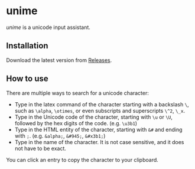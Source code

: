 # unime

*unime* is a unicode input assistant.


## Installation

Download the latest version from [Releases](https://github.com/kyungminlee/unime/releases).

## How to use

There are multiple ways to search for a unicode character:
- Type in the latex command of the character starting with a backslash `\`, such as `\alpha`, `\otimes`, or even subscripts and superscripts `\^2`, `\_x`.
- Type in the Unicode code of the character, starting with `\u` or `\U`, followed by the hex digits of the code. (e.g. `\u3b1`)
- Type in the HTML entity of the character, starting with `&#` and ending with `;`. (e.g. `&alpha;`, `&#945;`, `&#x3b1;`)
- Type in the name of the character. It is not case sensitive, and it does not have to be exact.

You can click an entry to copy the character to your clipboard.